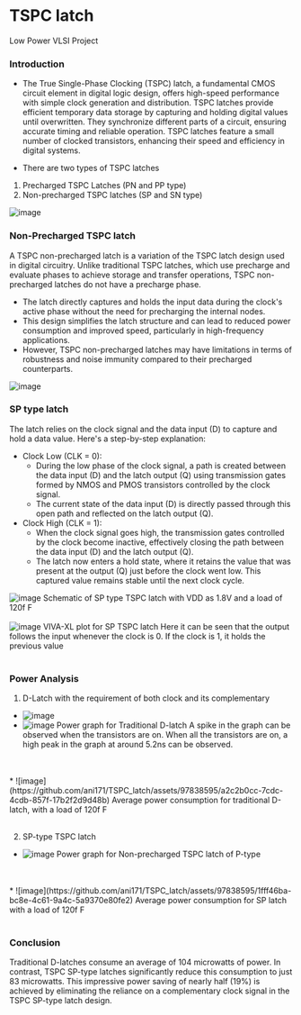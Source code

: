 # TSPC latch
Low Power VLSI Project

### Introduction

* The True Single-Phase Clocking (TSPC) latch, a fundamental CMOS circuit element in digital logic design, offers high-speed performance with simple clock generation and distribution. TSPC latches provide efficient temporary data storage by capturing and holding digital values until overwritten. They synchronize different parts of a circuit, ensuring accurate timing and reliable operation. TSPC latches feature a small number of clocked transistors, enhancing their speed and efficiency in digital systems. 

* There are two types of  TSPC latches
1. Precharged TSPC Latches (PN and PP type)
2. Non-precharged TSPC latches (SP and SN type)

![image](https://github.com/ani171/TSPC_latch/assets/97838595/78f17cf4-5555-443c-ab3d-2ba3fe7b445d)

### Non-Precharged TSPC latch

A TSPC non-precharged latch is a variation of the TSPC latch design used in digital circuitry. Unlike traditional TSPC latches, which use precharge and evaluate phases to achieve storage and transfer operations, TSPC non-precharged latches do not have a precharge phase. 
* The latch directly captures and holds the input data during the clock's active phase without the need for precharging the internal nodes.
* This design simplifies the latch structure and can lead to reduced power consumption and improved speed, particularly in high-frequency applications.
* However, TSPC non-precharged latches may have limitations in terms of robustness and noise immunity compared to their precharged counterparts.

![image](https://github.com/ani171/TSPC_latch/assets/97838595/da443438-d76a-4a10-b10e-f03e8959ed5d)

### SP type latch
The latch relies on the clock signal and the data input (D) to capture and hold a data value. Here's a step-by-step explanation:
* Clock Low (CLK = 0):
    * During the low phase of the clock signal, a path is created between the data input (D) and the latch output (Q) using transmission gates formed by NMOS and PMOS transistors controlled by the clock signal.
    * The current state of the data input (D) is directly passed through this open path and reflected on the latch output (Q).
* Clock High (CLK = 1):
    * When the clock signal goes high, the transmission gates controlled by the clock become inactive, effectively closing the path between the data input (D) and the latch output (Q).
    * The latch now enters a hold state, where it retains the value that was present at the output (Q) just before the clock went low. This captured value remains stable until the next clock cycle.

![image](https://github.com/ani171/TSPC_latch/assets/97838595/e628d1f4-2476-4fd6-abea-04fcf4912c54)
Schematic of SP type TSPC latch with VDD as 1.8V and a load of 120f F
<br>
</br>
![image](https://github.com/ani171/TSPC_latch/assets/97838595/384b3dc3-b401-4e7f-9151-b6f755faabcb)
VIVA-XL plot for SP TSPC latch Here it can be seen that the output follows the input whenever the clock is 0. If the clock is 1, it holds the previous value
<br>
</br>
### Power Analysis

1. D-Latch with the requirement of both clock and its complementary
* ![image](https://github.com/ani171/TSPC_latch/assets/97838595/3779bdca-b070-4e56-99bb-5e3aee165e5c)
* ![image](https://github.com/ani171/TSPC_latch/assets/97838595/64de15f1-7ae7-476a-bd34-9fbfdbbbcda8)
Power graph for Traditional D-latch A spike in the graph can be observed when the transistors are on. When all the transistors are on, a high peak in the graph at around 5.2ns can be observed.
<br>
</br>
* ![image](https://github.com/ani171/TSPC_latch/assets/97838595/a2c2b0cc-7cdc-4cdb-857f-17b2f2d9d48b)
Average power consumption for traditional D-latch, with a load of 120f F
<br>
</br>

2. SP-type TSPC latch
* ![image](https://github.com/ani171/TSPC_latch/assets/97838595/d14f93ff-3b52-433d-8fa4-fa05f63ada64)
Power graph for Non-precharged TSPC latch of P-type
<br>
</br>
* ![image](https://github.com/ani171/TSPC_latch/assets/97838595/1fff46ba-bc8e-4c61-9a4c-5a9370e80fe2)
Average power consumption for SP latch with a load of 120f F
<br>
</br>

### Conclusion

Traditional D-latches consume an average of 104 microwatts of power. In contrast, TSPC SP-type latches significantly reduce this consumption to just 83 microwatts. This impressive power saving of nearly half (19%) is achieved by eliminating the reliance on a complementary clock signal in the TSPC SP-type latch design. 

